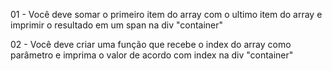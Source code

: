 01 - Você deve somar o primeiro item do array com o ultimo item do array e imprimir o resultado em um span na div "container"

02 - Você deve criar uma função que recebe o index do array como parâmetro e imprima o valor de acordo com index na div "container"
